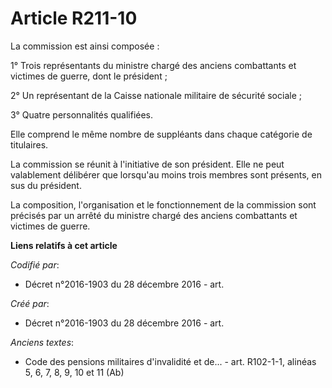 # Article R211-10

La commission est ainsi composée :

1° Trois représentants du ministre chargé des anciens combattants et victimes de guerre, dont le président ;

2° Un représentant de la Caisse nationale militaire de sécurité sociale ;

3° Quatre personnalités qualifiées.

Elle comprend le même nombre de suppléants dans chaque catégorie de titulaires.

La commission se réunit à l'initiative de son président. Elle ne peut valablement délibérer que lorsqu'au moins trois membres
sont présents, en sus du président.

La composition, l'organisation et le fonctionnement de la commission sont précisés par un arrêté du ministre chargé des
anciens combattants et victimes de guerre.

**Liens relatifs à cet article**

_Codifié par_:

  - Décret n°2016-1903 du 28 décembre 2016 - art.

_Créé par_:

  - Décret n°2016-1903 du 28 décembre 2016 - art.

_Anciens textes_:

  - Code des pensions militaires d'invalidité et de... - art. R102-1-1, alinéas 5, 6, 7, 8, 9, 10 et 11 (Ab)
